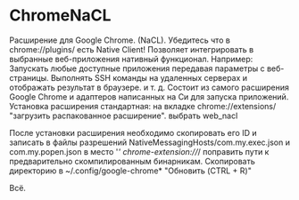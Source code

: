 # ChromeNaCL
Расширение для Google Chrome. (NaCL).
Убедитесь что в chrome://plugins/ есть Native Client!
Позволяет интегрировать в выбранные веб-приложения нативный функционал.
Например:
Запускать любые доступные приложения передавая параметры с веб-страницы.
Выполнять SSH команды на удаленных серверах и отображать результат в браузере.
и т. д.
Состоит из самого расширения Google Chrome и адаптеров написанных на Си для запуска приложений.
Установка расширения стандартная:
на вкладке chrome://extensions/ "загрузить распакованное расширение".
выбрать web_nacl

После установки расширения необходимо скопировать его ID и записать в файлы разрешений
NativeMessagingHosts/com.my.exec.json и com.my.popen.json в место '*'
chrome-extension://*/
поправить пути к предварительно скомпилированным бинарникам.
Скопировать директорию в ~/.config/google-chrome*
"Обновить (CTRL + R)"

Всё.

